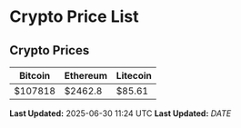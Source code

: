 # Crypto Price List

## Crypto Prices
| Bitcoin | Ethereum | Litecoin |
| ------- | -------- | -------- |
| $107818 | $2462.8 | $85.61 |
**Last Updated:** 2025-06-30 11:24 UTC
**Last Updated:** $DATE$
